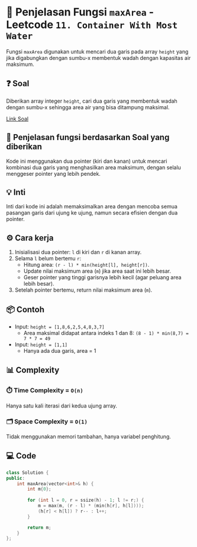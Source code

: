 # 📝 Penjelasan Fungsi `maxArea` - Leetcode `11. Container With Most Water`

Fungsi `maxArea` digunakan untuk mencari dua garis pada array `height` yang jika digabungkan dengan sumbu-x membentuk wadah dengan kapasitas air maksimum.

## ❓ Soal

Diberikan array integer `height`, cari dua garis yang membentuk wadah dengan sumbu-x sehingga area air yang bisa ditampung maksimal.

[Link Soal](https://leetcode.com/problems/container-with-most-water/description/)

## 🔗 Penjelasan fungsi berdasarkan Soal yang diberikan

Kode ini menggunakan dua pointer (kiri dan kanan) untuk mencari kombinasi dua garis yang menghasilkan area maksimum, dengan selalu menggeser pointer yang lebih pendek.

## 💡 Inti

Inti dari kode ini adalah memaksimalkan area dengan mencoba semua pasangan garis dari ujung ke ujung, namun secara efisien dengan dua pointer.

## ⚙️ Cara kerja

1. Inisialisasi dua pointer: `l` di kiri dan `r` di kanan array.
2. Selama `l` belum bertemu `r`:
   - Hitung area: `(r - l) * min(height[l], height[r])`.
   - Update nilai maksimum area (`m`) jika area saat ini lebih besar.
   - Geser pointer yang tinggi garisnya lebih kecil (agar peluang area lebih besar).
3. Setelah pointer bertemu, return nilai maksimum area (`m`).

## 📦 Contoh

- Input: `height = [1,8,6,2,5,4,8,3,7]`
  - Area maksimal didapat antara indeks 1 dan 8: `(8 - 1) * min(8,7) = 7 * 7 = 49`
- Input: `height = [1,1]`
  - Hanya ada dua garis, area = 1

## 📊 Complexity

### ⏱️ Time Complexity = `O(n)`

Hanya satu kali iterasi dari kedua ujung array.

### 🗂️ Space Complexity = `O(1)`

Tidak menggunakan memori tambahan, hanya variabel penghitung.

## 💻 Code

```cpp []
class Solution {
public:
    int maxArea(vector<int>& h) {
        int m{0};
        
        for (int l = 0, r = ssize(h) - 1; l != r;) {
            m = max(m, (r - l) * (min(h[r], h[l])));
            (h[r] < h[l]) ? r-- : l++;
        }

        return m;
    }
};
```
